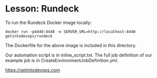 # Lesson: Rundeck
To run the Rundeck Docker image locally:
```
docker run -p4440:4440 -e SERVER_URL=http://localhost:4440 getintodevops/rundeck
```

The Dockerfile for the above image is included in this directory.

Our automation script is in inline_script.txt. The full job definition of our example job is in CreateEnvironmentJobDefinition.yml.

https://getintodevops.com
